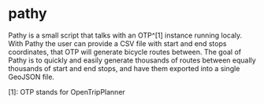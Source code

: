 # pathy

Pathy is a small script that talks with an OTP^[1] instance running localy. With Pathy the user can provide a CSV file with start and end stops coordinates, that OTP will generate bicycle routes between. The goal of Pathy is to quickly and easily generate thousands of routes between equally thousands of start and end stops, and have them exported into a single GeoJSON file.

[1]: OTP stands for OpenTripPlanner
